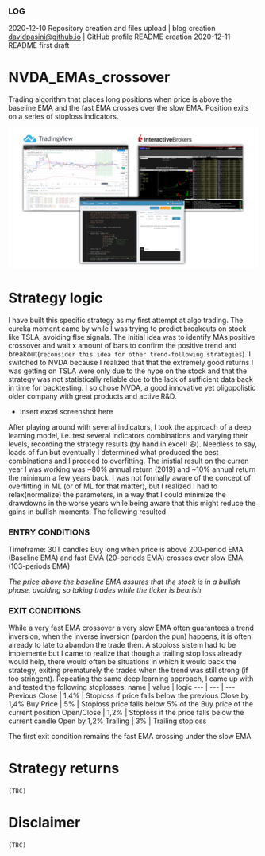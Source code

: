 ### LOG
2020-12-10 Repository creation and files upload | blog creation davidpasini@github.io | GitHub profile README creation
2020-12-11 README first draft


# NVDA_EMAs_crossover
Trading algorithm that places long positions when price is above the baseline EMA and the fast EMA crosses over the slow EMA. Position exits on a series of stoploss indicators.

![](images/README_header.jpg)


# Strategy logic
I have built this specific strategy as my first attempt at algo trading. The eureka moment came by while I was trying to predict breakouts on stock like TSLA, avoiding flse signals. The initial idea was to identify MAs positive crossover and wait x amount of bars to confirm the positive trend and breakout(`reconsider this idea for other trend-following strategies`). I switched to NVDA because I realized that that the extremely good returns I was getting on TSLA were only due to the hype on the stock and that the strategy was not statistically reliable due to the lack of sufficient data back in time for backtesting. I so chose NVDA, a good innovative yet oligopolistic older company with great products and active R&D.

- insert excel screenshot here

After playing around with several indicators, I took the approach of a deep learning model, i.e. test several indicators combinations and varying their levels, recording the strategy results (by hand in excel! :laughing:). Needless to say, loads of fun but eventually I determined what produced the best combinations and I proceed to overfitting. The inistial result on the curren year I was working was ~80% annual return (2019) and ~10% annual return the minimum a few years back. I was not formally aware of the concept of overfitting in ML (or of ML for that matter), but I realized I had to relax(normalize) the parameters, in a way that I could minimize the drawdowns in the worse years while being aware that this might reduce the gains in bullish moments. The following resulted


### ENTRY CONDITIONS
Timeframe: 30T candles
Buy long when price is above 200-period EMA (Baseline EMA) and fast EMA (20-periods EMA) crosses over slow EMA (103-periods EMA)

*The price above the baseline EMA assures that the stock is in a bullish phase, avoiding so taking trades while the ticker is bearish*


### EXIT CONDITIONS
While a very fast EMA crossover a very slow EMA often guarantees a trend inversion, when the inverse inversion (pardon the pun) happens, it is often already to late to abandon the trade then. A stoploss sistem had to be implemente but I came to realize that though a trailing stop loss already would help, there would often be situations in which it would back the strategy, exiting prematurely the trades when the trend was still strong (if too stringent). Repeating the same deep learning approach, I came up with and tested the following stoplosses:
name | value | logic
--- | --- | ---
Previous Close | 1,4% | Stoploss if price falls below the previous Close by 1,4%
Buy Price | 5% | Stoploss price falls below 5% of the Buy price of the current position
Open/Close | 1,2% | Stoploss if the price falls below the current candle Open by 1,2%
Trailing | 3% | Trailing stoploss

The first exit condition remains the fast EMA crossing under the slow EMA


# Strategy returns
<code>(TBC)</code>


# Disclaimer
<code>(TBC)</code>
